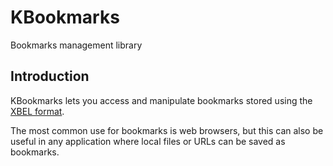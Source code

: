 # KBookmarks

Bookmarks management library

## Introduction

KBookmarks lets you access and manipulate bookmarks stored using the
[XBEL format][1].

[1]: http://pyxml.sourceforge.net/topics/xbel/

The most common use for bookmarks is web browsers, but this can also
be useful in any application where local files or URLs can be saved as bookmarks.

